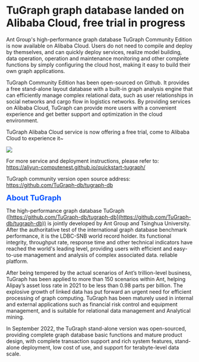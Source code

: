 # TuGraph graph database landed on Alibaba Cloud, free trial in progress

<style>
  .title{
    font-size: 20px;
    color: rgb(0, 82, 255);
    font-weight:bolder;
    margin-bottom:10px;
  }
</style>
Ant Group's high-performance graph database TuGraph Community Edition is now available on Alibaba Cloud. Users do not need to compile and deploy by themselves, and can quickly deploy services, realize model building, data operation, operation and maintenance monitoring and other complete functions by simply configuring the cloud host, making it easy to build their own graph applications.

TuGraph Community Edition has been open-sourced on Github. It provides a free stand-alone layout database with a built-in graph analysis engine that can efficiently manage complex relational data, such as user relationships in social networks and cargo flow in logistics networks. By providing services on Alibaba Cloud, TuGraph can provide more users with a convenient experience and get better support and optimization in the cloud environment.

TuGraph Alibaba Cloud service is now offering a free trial, come to Alibaba Cloud to experience it~

<img src="https://mdn.alipayobjects.com/huamei_qcdryc/afts/img/A*PWLFQ7Vkwa4AAAAAAAAAAAAADgOBAQ/original">

For more service and deployment instructions, please refer to: https://aliyun-computenest.github.io/quickstart-tugraph/

TuGraph community version open source address: https://github.com/TuGraph-db/tugraph-db

<div class="title">About TuGraph</div>

The high-performance graph database TuGraph ([https://github.com/TuGraph-db/tugraph-db](https://github.com/TuGraph-db/tugraph-db)) is jointly developed by Ant Group and Tsinghua University. After the authoritative test of the international graph database benchmark performance, it is the LDBC-SNB world record holder. Its functional integrity, throughput rate, response time and other technical indicators have reached the world's leading level, providing users with efficient and easy-to-use management and analysis of complex associated data. reliable platform.

After being tempered by the actual scenarios of Ant’s trillion-level business, TuGraph has been applied to more than 150 scenarios within Ant, helping Alipay’s asset loss rate in 2021 to be less than 0.98 parts per billion. The explosive growth of linked data has put forward an urgent need for efficient processing of graph computing. TuGraph has been maturely used in internal and external applications such as financial risk control and equipment management, and is suitable for relational data management and Analytical mining.

In September 2022, the TuGraph stand-alone version was open-sourced, providing complete graph database basic functions and mature product design, with complete transaction support and rich system features, stand-alone deployment, low cost of use, and support for terabyte-level data scale.
